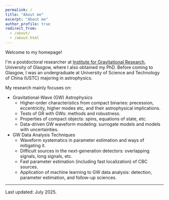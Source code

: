 ```yaml
---
permalink: /
title: "About me"
excerpt: "About me"
author_profile: true
redirect_from: 
  - /about/
  - /about.html
---
```

Welcome to my homepage!

I'm a postdoctoral researcher at [Institute for Gravitational Research](http://www.physics.gla.ac.uk/igr/index.php), University of Glasgow, where I also obtained my PhD. Before coming to Glasgow, I was an undergraduate at University of Science and Technology of China (USTC) majoring in astrophysics. 

My research mainly focuses on:

* Gravitational-Wave (GW) Astrophysics
  * Higher-order characteristics from compact binaries: precession, eccentricity, higher modes etc, and their astrophysical implications. 
  * Tests of GR with GWs: methods and robustness. 
  * Properties of compact objects: spins, equations of state, etc. 
  * Data-driven GW waveform modeling: surrogate models and models with uncertainties. 
* GW Data Analysis Techniques
  * Waveform systematics in parameter estimation and ways of mitigating it.
  * Difficult sources in the next-generation detectors: overlapping signals, long signals, etc. 
  * Fast parameter estimation (including fast localization) of CBC sources.
  * Application of machine learning to GW data analysis: detection, parameter estimation, and follow-up sciences. 



---
Last updated: July 2025.